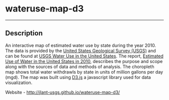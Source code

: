 wateruse-map-d3
===============

***
Description
-----------  
An interactive map of estimated water use by state during the year 2010. The data is provided by the 
[United States Geological Survey (USGS)](http://www.usgs.gov/) and can be found at 
[USGS Water Use in the United States](http://water.usgs.gov/watuse/data/2010/index.html).
The report, [Estimated Use of Water in the United States in 2010](http://water.usgs.gov/watuse/data/2010/index.html), 
describes the purpose and scope along with the sources of data and methods of analysis. 
The choropleth map shows total water withdrawls by state in units of million gallons per day (mgd). 
The map was built using [D3.js](http://d3js.org/) a javascript library used for data visualization.

Website - http://jlant-usgs.github.io/wateruse-map-d3/
